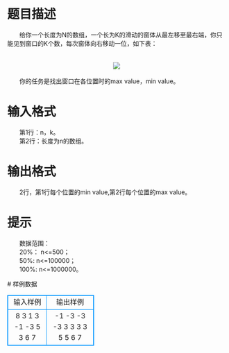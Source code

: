 # 

 
 # 题目描述 
<p>
　　给你一个长度为N的数组，一个长为K的滑动的窗体从最左移至最右端，你只能见到窗口的K个数，每次窗体向右移动一位，如下表：<br>　　<br><center><img src="/source/joyoi/tyvj-3015/img/aHR0cDovL3d3dy5qb3lvaS5jbi9wcm9ibGVtL3R5dmotMzAxNS9wcm9ibGVtc19pbWFnZXMvMzYyOC8xLnBuZw==.png"></img></center><br>　　你的任务是找出窗口在各位置时的max value，min value。</p> 

 
 # 输入格式 
<p>
　　第1行：n，k。<br>　　第2行：长度为n的数组。</p> 

 
 # 输出格式 
<p>
　　2行，第1行每个位置的min value,第2行每个位置的max value。</p> 

 
 # 提示 
<p>
　　数据范围：<br>　　20%： n<=500；<br>　　50%: n<=100000；<br>　　100%: n<=1000000。</p> 
# 样例数据
<style>
        table,table tr th, table tr td { border:1px solid #0094ff; }
        table { width: 200px; min-height: 25px; line-height: 25px; text-align: center; border-collapse: collapse;}   
    </style>
<table>
	<tr>
		<td>输入样例</td>
		<td>输出样例</td>
	</tr>
<tr><td>8 3
1 3 -1 -3 5 3 6 7</td><td>-1 -3 -3 -3 3 3
3 3 5 5 6 7</td></tr></table>
